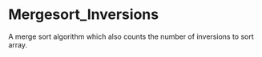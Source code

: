 # Mergesort_Inversions
A merge sort algorithm which also counts the number of inversions to sort array.
